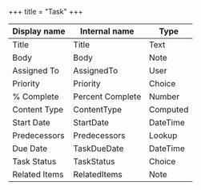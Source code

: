 +++
title = "Task"
+++

Display name | Internal name | Type
--- | --- | ---
Title | Title | Text
Body | Body | Note
Assigned To | AssignedTo | User
Priority | Priority | Choice
% Complete | Percent Complete | Number
Content Type | ContentType | Computed
Start Date | StartDate | DateTime
Predecessors | Predecessors | Lookup
Due Date | TaskDueDate | DateTime
Task Status | TaskStatus | Choice
Related Items | RelatedItems | Note
